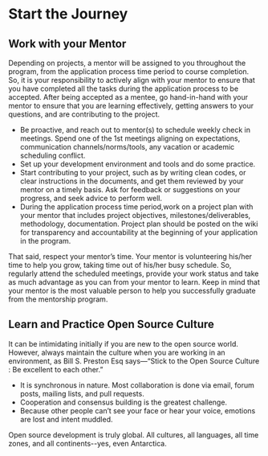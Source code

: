 # Start the Journey

## **Work with your Mentor**

Depending on projects, a mentor will be assigned to you throughout the program, from the application process time period to course completion. So, it is your responsibility to actively align with your mentor to ensure that you have completed all the tasks during the application process to be accepted. After being accepted as a mentee, go hand-in-hand with your mentor to ensure that you are learning effectively, getting answers to your questions, and are contributing to the project.

* Be proactive, and reach out to mentor\(s\) to schedule weekly check in meetings. Spend one of the 1st meetings aligning on expectations, communication channels/norms/tools, any vacation or academic scheduling conflict.
* Set up your development environment and tools and do some practice.
* Start contributing to your project, such as by writing clean codes, or clear instructions in the documents, and get them reviewed by your mentor on a timely basis. Ask for feedback or suggestions on your progress, and seek advice to perform well.
* During the application process time period,work on a project plan with your mentor that includes project objectives, milestones/deliverables, methodology, documentation. Project plan should be posted on the wiki for transparency and accountability at the beginning of your application in the program.

That said, respect your mentor’s time. Your mentor is volunteering his/her time to help you grow, taking time out of his/her busy schedule. So, regularly attend the scheduled meetings, provide your work status and take as much advantage as you can from your mentor to learn. Keep in mind that your mentor is the most valuable person to help you successfully graduate from the mentorship program.

## **Learn and Practice Open Source Culture**

It can be intimidating initially if you are new to the open source world. However, always maintain the culture when you are working in an environment, as Bill S. Preston Esq says—“Stick to the Open Source Culture : Be excellent to each other.”

* It is synchronous in nature. Most collaboration is done via email, forum posts, mailing lists, and pull requests.
* Cooperation and consensus building is the greatest challenge.
* Because other people can’t see your face or hear your voice, emotions are lost and intent muddled.

Open source development is truly global. All cultures, all languages, all time zones, and all continents--yes, even Antarctica.

##  

